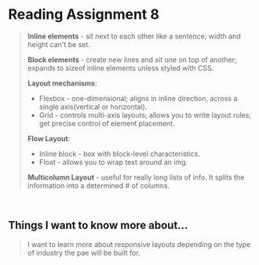 # Reading Assignment 8

> **Inline elements** - sit next to each other like a sentence; width and height can't be set.
>
> **Block elements** - create new lines and sit one on top of another; expands to sizeof inline elements unless styled with CSS.
>
>**Layout mechanisms**:
>   - Flexbox - one-dimensional; aligns in inline direction, across a single axis(vertical or horizontal).
>   - Grid - controls multi-axis layouts; allows you to write layout rules; get precise control of element placement.
>
>**Flow Layout**:
>   - Inline block - box with block-level characteristics.
>   - Float - allows you to wrap text around an img.
>
>**Multicolumn Layout** - useful for really long lists of info. It splits the information into a determined # of columns.

<br/>

## Things I want to know more about...

>I want to learn more about responsive layouts depending on the type of  industry the pae will be built for.